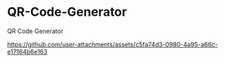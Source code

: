 # QR-Code-Generator
QR Code Generator


https://github.com/user-attachments/assets/c5fa74d3-0980-4a95-a66c-e17164b6e163

